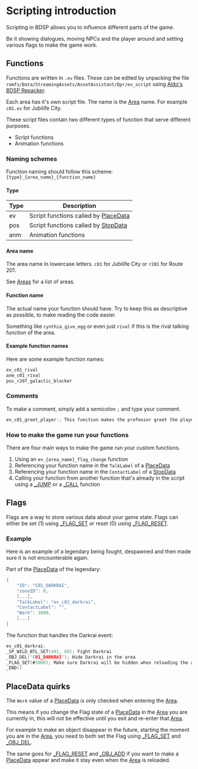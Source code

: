 # Scripting introduction

Scripting in BDSP allows you to influence different parts of the game.

Be it showing dialogues, moving NPCs and the player around and setting various flags to make the game work.

## Functions

Functions are written in `.ev` files. These can be edited by unpacking the file `romfs/Data/StreamingAssets/AssetAssistant/Dpr/ev_script` using [Aldo's BDSP Repacker](https://github.com/Ai0796/BDSP-Repacker).

Each area has it's own script file. The name is the [Area](../dictionary/areas.md) name. For example `c01.ev` for Jubilife City.

These script files contain two different types of function that serve different purposes.

- Script functions
- Animation functions

### Naming schemes

Function naming should follow this scheme: `{type}_{area_name}_{function_name}`

#### Type

| Type | Description |
| - | - |
| ev | Script functions called by [PlaceData](place-data.md) |
| pos | Script functions called by [StopData](stop-data.md) |
| anm | Animation functions |

#### Area name

The area name in lowercase letters. `c01` for Jubilife City or `r201` for Route 201.

See [Areas](../dictionary/areas.md) for a list of areas.

#### Function name

The actual name your function should have. Try to keep this as descriptive as possible, to make reading the code easier.

Something like `cynthia_give_egg` or even just `rival` if this is the rival talking function of the area.

#### Example function names

Here are some example function names:

```c
ev_c01_rival
anm_c01_rival
pos_r207_galactic_blocker
```

### Comments

To make a comment, simply add a semicolon `;` and type your comment.

```c
ev_c01_greet_player:; This function makes the professor greet the player
```

### How to make the game run your functions

There are four main ways to make the game run your custom functions.

1. Using an `ev_{area_name}_flag_change` function
2. Referencing your function name in the `TalkLabel` of a [PlaceData](place-data.md)
3. Referencing your function name in the `ContactLabel` of a [StopData](stop-data.md)
4. Calling your function from another function that's already in the script using a [_JUMP](commands/jump.md) or a [_CALL](commands/call.md) function

## Flags

Flags are a way to store various data about your game state. Flags can either be set (1) using [_FLAG_SET](commands/flag-set.md) or reset (0) using [_FLAG_RESET](commands/flag-reset.md).

### Example

Here is an example of a legendary being fought, despawned and then made sure it is not encounterable again.

Part of the [PlaceData](place-data.md) of the legendary:
```c
{
    "ID": "C01_DARKRAI",
    "zoneID": 0,
    [...],
    "TalkLabel": "ev_c01_darkrai",
    "ContactLabel": "",
    "Work": 3000,
    [...]
}
```

The function that handles the Darkrai event:

```c
ev_c01_darkrai:
_SP_WILD_BTL_SET(491, 80); Fight Darkrai
_OBJ_DEL('C01_DARKRAI'); Hide Darkrai in the area
_FLAG_SET(#3000); Make sure Darkrai will be hidden when reloading the area
_END()
```

## PlaceData quirks

The `Work` value of a [PlaceData](place-data.md) is only checked when entering the [Area](../dictionary/areas.md).

This means if you change the Flag state of a [PlaceData](place-data.md) in the [Area](../dictionary/areas.md) you are currently in, this will not be effective until you exit and re-enter that [Area](../dictionary/areas.md).

For example to make an object disappear in the future, starting the moment you are in the [Area](../dictionary/areas.md), you need to both set the Flag using [_FLAG_SET](commands/flag-set.md) and [_OBJ_DEL](commands/obj-del.md).

The same goes for [_FLAG_RESET](commands/flag-reset.md) and [_OBJ_ADD](commands/obj-add.md) if you want to make a [PlaceData](place-data.md) appear and make it stay even when the [Area](../dictionary/areas.md) is reloaded.